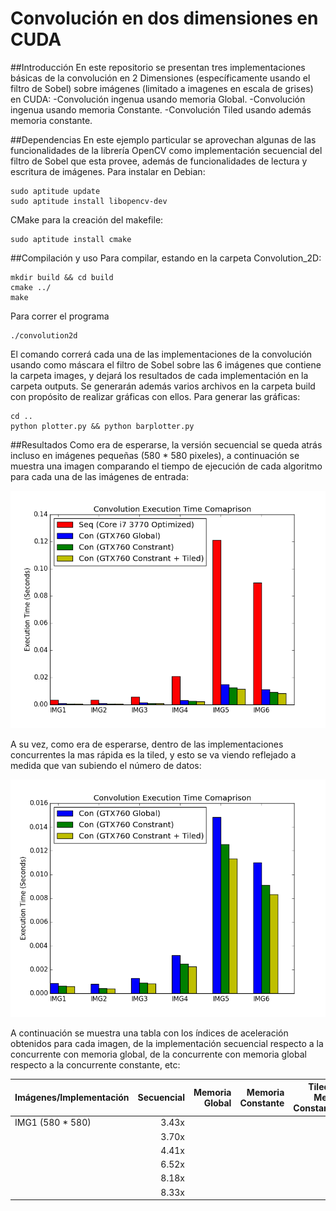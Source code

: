 Convolución en dos dimensiones en CUDA
======================================
##Introducción
En este repositorio se presentan tres implementaciones básicas de la convolución en 2 Dimensiones (específicamente usando el filtro de Sobel) sobre imágenes (limitado a imagenes en escala de grises) en CUDA:
-Convolución ingenua usando memoria Global.
-Convolución ingenua usando memoria Constante.
-Convolución Tiled usando además memoria constante.

##Dependencias
En este ejemplo particular se aprovechan algunas de las funcionalidades de la librería OpenCV como implementación secuencial del filtro de Sobel que esta provee, además de funcionalidades de lectura y escritura de imágenes. Para instalar en Debian:

    sudo aptitude update
    sudo aptitude install libopencv-dev
  
CMake para la creación del makefile:

    sudo aptitude install cmake
  
##Compilación y uso
Para compilar, estando en la carpeta Convolution_2D:

    mkdir build && cd build
    cmake ../
    make

Para correr el programa

    ./convolution2d
  
El comando correrá cada una de las implementaciones de la convolución usando como máscara el filtro de Sobel sobre las 6 imágenes que contiene la carpeta images, y dejará los resultados de cada implementación en la carpeta outputs. Se generarán además varios archivos en la carpeta build con propósito de realizar gráficas con ellos.
Para generar las gráficas:

    cd ..
    python plotter.py && python barplotter.py
    
##Resultados
Como era de esperarse, la versión secuencial se queda atrás incluso en imágenes pequeñas (580 * 580 pixeles), a continuación se muestra una imagen comparando el tiempo de ejecución de cada algoritmo para cada una de las imágenes de entrada:

![](https://raw.githubusercontent.com/caal-15/CUDA_Course/master/Convolution_2D/doc/Bar_All.png)

A su vez, como era de esperarse, dentro de las implementaciones concurrentes la mas rápida es la tiled, y esto se va viendo reflejado a medida que van subiendo el número de datos:

![](https://raw.githubusercontent.com/caal-15/CUDA_Course/master/Convolution_2D/doc/Bar_Concurrent.png)

A continuación se muestra una tabla con los índices de aceleración obtenidos para cada imagen, de la implementación secuencial respecto a la concurrente con memoria global, de la concurrente con memoria global respecto a la concurrente constante, etc:

|Imágenes/Implementación|Secuencial|Memoria Global|Memoria Constante|Tiled + Mem. Constante|
|-----------------------|---------:|-------------:|----------------:|---------------------:|
|IMG1  (580 * 580)      |3.43x     |   |   |   |
|   |3.70x   |   |   |   |
|   |4.41x   |   |   |   |
|   |6.52x   |   |   |   |
|   |8.18x   |   |   |   |
|   |8.33x   |   |   |   |

